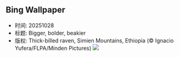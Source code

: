 ## Bing Wallpaper
- 时间: 20251028
- 标题: Bigger, bolder, beakier
- 版权: Thick-billed raven, Simien Mountains, Ethiopia (© Ignacio Yufera/FLPA/Minden Pictures)
![](https://cn.bing.com/th?id=OHR.AfricanRaven_EN-US4057369898_UHD.jpg&rf=LaDigue_UHD.jpg&pid=hp&w=3840&h=2160&rs=1&c=4)
